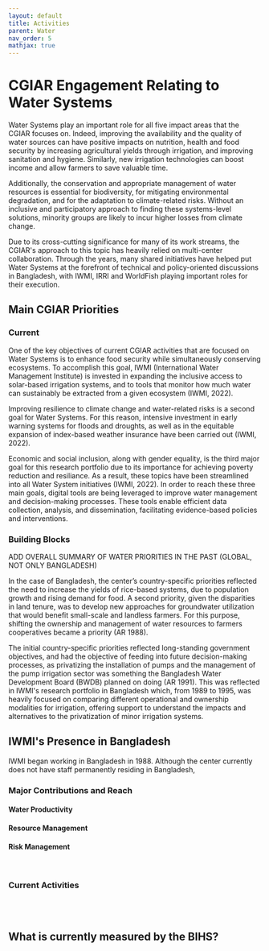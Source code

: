 ```yaml
---
layout: default
title: Activities
parent: Water
nav_order: 5
mathjax: true
---
```


# CGIAR Engagement Relating to Water Systems
Water Systems play an important role for all five impact areas that the CGIAR focuses on. Indeed, improving the availability and the quality of water sources can have positive impacts on nutrition, health and food security by increasing agricultural yields through irrigation, and improving sanitation and hygiene. Similarly, new irrigation technologies can boost income and allow farmers to save valuable time. 

Additionally, the conservation and appropriate management of water resources is essential for biodiversity, for mitigating environmental degradation, and for the adaptation to climate-related risks. Without an inclusive and participatory approach to finding these systems-level solutions, minority groups are likely to incur higher losses from climate change.

Due to its cross-cutting significance for many of its work streams, the CGIAR's approach to this topic has heavily relied on multi-center collaboration. Through the years, many shared initiatives have helped put Water Systems at the forefront of technical and policy-oriented discussions in Bangladesh, with IWMI, IRRI and WorldFish playing important roles for their execution.

## Main CGIAR Priorities
### Current
One of the key objectives of current CGIAR activities that are focused on Water Systems is to enhance food security while simultaneously conserving ecosystems. To accomplish this goal, IWMI (International Water Management Institute) is invested in expanding the inclusive access to solar-based irrigation systems, and to tools that monitor how much water can sustainably be extracted from a given ecosystem (IWMI, 2022).

Improving resilience to climate change and water-related risks is a second goal for Water Systems. For this reason, intensive investment in early warning systems for floods and droughts, as well as in the equitable expansion of index-based weather insurance have been carried out (IWMI, 2022).

Economic and social inclusion, along with gender equality, is the third major goal for this research portfolio due to its importance for achieving poverty reduction and resiliance. As a result, these topics have been streamlined into all Water System initiatives (IWMI, 2022). In order to reach these three main goals, digital tools are being leveraged to improve water management and decision-making processes. These tools enable efficient data collection, analysis, and dissemination, facilitating evidence-based policies and interventions.


### Building Blocks

ADD OVERALL SUMMARY OF WATER PRIORITIES IN THE PAST (GLOBAL, NOT ONLY BANGLADESH)


In the case of Bangladesh, the center’s country-specific priorities reflected the need to increase the yields of rice-based systems, due to population growth and rising demand for food. 
A second priority, given the disparities in land tenure, was to develop new approaches for groundwater utilization that would benefit small-scale and landless farmers. For this purpose, shifting the ownership and management of water resources to farmers cooperatives became a priority (AR 1988).

The initial country-specific priorities reflected long-standing government objectives, and had the objective of feeding into future decision-making processes, as privatizing the installation of pumps and the management of the pump irrigation sector was something the Bangladesh Water Development Board (BWDB) planned on doing (AR 1991). This was reflected in IWMI's research portfolio in Bangladesh which, from 1989 to 1995, was heavily focused on comparing different operational and ownership modalities for irrigation, offering support to understand the impacts and alternatives to the privatization of minor irrigation systems.


## IWMI's Presence in Bangladesh

IWMI began working in Bangladesh in 1988. Although the center currently does not have staff permanently residing in Bangladesh, 

### Major Contributions and Reach


#### <b>Water Productivity</b>


#### <b>Resource Management</b>


#### <b>Risk Management</b>


<br>



### Current Activities


<br>
<br>



## What is currently measured by the BIHS?
